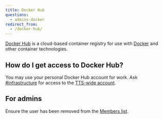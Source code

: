 ```yaml
---
title: Docker Hub
questions:
  - admins-docker
redirect_from:
  - /docker-hub/
---
```


[Docker Hub](https://hub.docker.com/) is a cloud-based container registry for
use with [Docker](https://www.docker.com/) and other container technologies.

## How do I get access to Docker Hub?

You may use your personal Docker Hub account for work. Ask
[\#infrastructure](https://gsa-tts.slack.com/archives/C039MHHF8) for access to
the [TTS-wide account](https://hub.docker.com/orgs/gsatts).

## For admins

Ensure the user has been removed from the [Members
list](https://hub.docker.com/orgs/gsatts).
